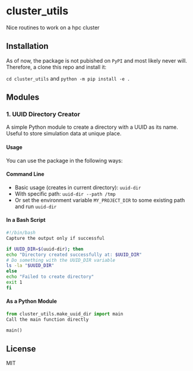 # cluster_utils
Nice routines to work on a hpc cluster

## Installation

As of now, the package is not pubished on `PyPI` and most likely never will.
Therefore, a clone this repo and install it:

`cd cluster_utils` and `python -m pip install -e .`

## Modules

### 1. UUID Directory Creator

A simple Python module to create a directory with a UUID as its name. 
Useful to store simulation data at unique place.


#### Usage

You can use the package in the following ways:

#### Command Line

- Basic usage (creates in current directory): `uuid-dir`
- With specific path: `uuid-dir --path /tmp`
- Or set the environment variable `MY_PROJECT_DIR` to some existing path and run `uuid-dir`

#### In a Bash Script

```bash
#!/bin/bash
Capture the output only if successful

if UUID_DIR=$(uuid-dir); then
echo "Directory created successfully at: $UUID_DIR"
# Do something with the UUID_DIR variable
ls -la "$UUID_DIR"
else
echo "Failed to create directory"
exit 1
fi
```


#### As a Python Module

``` python
from cluster_utils.make_uuid_dir import main
Call the main function directly

main()
```


## License

MIT
